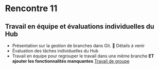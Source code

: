 # Rencontre 11

## Travail en équipe et évaluations individuelles du Hub

- Présentation sur la gestion de branches dans Git. 🚧 Détails à venir
- Évaluation des tâches individuelles du Hub
- Travail en équipe pour regrouper le travail dans une même branche **ET ajouter les fonctionnalités manquantes** [Travail de groupe](http://localhost:3000/5W5-Web-Avancee/tps/tp1#int%C3%A9gration-%C3%A0-faire-seulement-une-fois-que-les-fonctionnalit%C3%A9s-sont-termin%C3%A9s-pour-l%C3%A9valuation-de-groupe)


